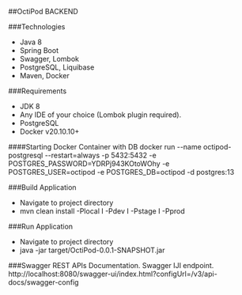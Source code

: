 ##OctiPod BACKEND

###Technologies
- Java 8
- Spring Boot
- Swagger, Lombok
- PostgreSQL, Liquibase
- Maven, Docker

###Requirements
- JDK 8
- Any IDE of your choice (Lombok plugin required). 
- PostgreSQL
- Docker v20.10.10+

####Starting Docker Container with DB
docker run --name octipod-postgresql --restart=always -p 5432:5432 -e POSTGRES_PASSWORD=YDRPj943KOtoWOhy -e POSTGRES_USER=octipod -e POSTGRES_DB=octipod -d postgres:13

###Build Application
- Navigate to project directory
- mvn clean install -Plocal I -Pdev I -Pstage I -Pprod

###Run Application
- Navigate to project directory
- java -jar target/OctiPod-0.0.1-SNAPSHOT.jar

###Swagger REST APIs Documentation. Swagger IJI endpoint.
http://localhost:8080/swagger-ui/index.html?configUrl=/v3/api-docs/swagger-config

